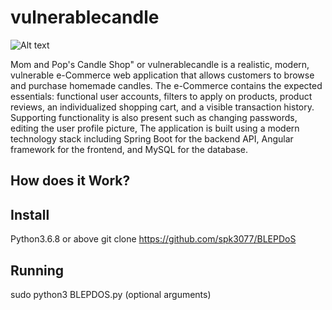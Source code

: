 # vulnerablecandle

![Alt text](relative%20docs/homePage.PNG.jpg)

Mom and Pop's Candle Shop" or vulnerablecandle is a realistic, modern, vulnerable e-Commerce web application that allows customers to browse and purchase homemade candles. The e-Commerce contains the expected essentials: functional user accounts, filters to apply on products, product reviews, an individualized shopping cart, and a visible transaction history. Supporting functionality is also present such as changing passwords, editing the user profile picture, The application is built using a modern technology stack including Spring Boot for the backend API, Angular framework for the frontend, and MySQL for the database.

## How does it Work?



## Install


Python3.6.8 or above
git clone https://github.com/spk3077/BLEPDoS

## Running
sudo python3 BLEPDOS.py (optional arguments)

